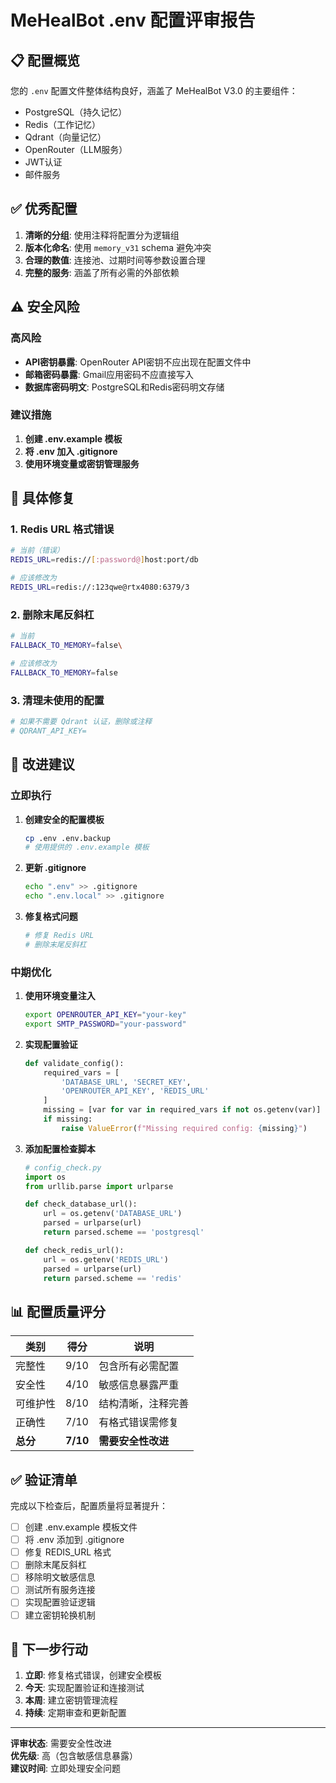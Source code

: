 # MeHealBot .env 配置评审报告

## 📋 配置概览

您的 `.env` 配置文件整体结构良好，涵盖了 MeHealBot V3.0 的主要组件：
- PostgreSQL（持久记忆）
- Redis（工作记忆）  
- Qdrant（向量记忆）
- OpenRouter（LLM服务）
- JWT认证
- 邮件服务

## ✅ 优秀配置

1. **清晰的分组**: 使用注释将配置分为逻辑组
2. **版本化命名**: 使用 `memory_v31` schema 避免冲突
3. **合理的数值**: 连接池、过期时间等参数设置合理
4. **完整的服务**: 涵盖了所有必需的外部依赖

## ⚠️ 安全风险

### 高风险
- **API密钥暴露**: OpenRouter API密钥不应出现在配置文件中
- **邮箱密码暴露**: Gmail应用密码不应直接写入
- **数据库密码明文**: PostgreSQL和Redis密码明文存储

### 建议措施
1. **创建 .env.example 模板**
2. **将 .env 加入 .gitignore**
3. **使用环境变量或密钥管理服务**

## 🔧 具体修复

### 1. Redis URL 格式错误
```bash
# 当前（错误）
REDIS_URL=redis://[:password@]host:port/db

# 应该修改为
REDIS_URL=redis://:123qwe@rtx4080:6379/3
```

### 2. 删除末尾反斜杠
```bash
# 当前
FALLBACK_TO_MEMORY=false\

# 应该修改为  
FALLBACK_TO_MEMORY=false
```

### 3. 清理未使用的配置
```bash
# 如果不需要 Qdrant 认证，删除或注释
# QDRANT_API_KEY=
```

## 🚀 改进建议

### 立即执行
1. **创建安全的配置模板**
   ```bash
   cp .env .env.backup
   # 使用提供的 .env.example 模板
   ```

2. **更新 .gitignore**
   ```bash
   echo ".env" >> .gitignore
   echo ".env.local" >> .gitignore
   ```

3. **修复格式问题**
   ```bash
   # 修复 Redis URL
   # 删除末尾反斜杠
   ```

### 中期优化
1. **使用环境变量注入**
   ```bash
   export OPENROUTER_API_KEY="your-key"
   export SMTP_PASSWORD="your-password"
   ```

2. **实现配置验证**
   ```python
   def validate_config():
       required_vars = [
           'DATABASE_URL', 'SECRET_KEY', 
           'OPENROUTER_API_KEY', 'REDIS_URL'
       ]
       missing = [var for var in required_vars if not os.getenv(var)]
       if missing:
           raise ValueError(f"Missing required config: {missing}")
   ```

3. **添加配置检查脚本**
   ```python
   # config_check.py
   import os
   from urllib.parse import urlparse
   
   def check_database_url():
       url = os.getenv('DATABASE_URL')
       parsed = urlparse(url)
       return parsed.scheme == 'postgresql'
   
   def check_redis_url():
       url = os.getenv('REDIS_URL')
       parsed = urlparse(url)
       return parsed.scheme == 'redis'
   ```

## 📊 配置质量评分

| 类别 | 得分 | 说明 |
|------|------|------|
| 完整性 | 9/10 | 包含所有必需配置 |
| 安全性 | 4/10 | 敏感信息暴露严重 |
| 可维护性 | 8/10 | 结构清晰，注释完善 |
| 正确性 | 7/10 | 有格式错误需修复 |
| **总分** | **7/10** | **需要安全性改进** |

## ✅ 验证清单

完成以下检查后，配置质量将显著提升：

- [ ] 创建 .env.example 模板文件
- [ ] 将 .env 添加到 .gitignore
- [ ] 修复 REDIS_URL 格式
- [ ] 删除末尾反斜杠
- [ ] 移除明文敏感信息
- [ ] 测试所有服务连接
- [ ] 实现配置验证逻辑
- [ ] 建立密钥轮换机制

## 🎯 下一步行动

1. **立即**: 修复格式错误，创建安全模板
2. **今天**: 实现配置验证和连接测试
3. **本周**: 建立密钥管理流程
4. **持续**: 定期审查和更新配置

---

**评审状态**: 需要安全性改进  
**优先级**: 高（包含敏感信息暴露）  
**建议时间**: 立即处理安全问题